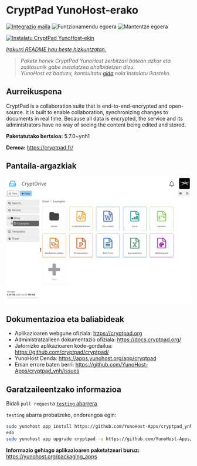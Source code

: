 <!--
Ohart ongi: README hau automatikoki sortu da <https://github.com/YunoHost/apps/tree/master/tools/readme_generator>ri esker
EZ editatu eskuz.
-->

# CryptPad YunoHost-erako

[![Integrazio maila](https://dash.yunohost.org/integration/cryptpad.svg)](https://dash.yunohost.org/appci/app/cryptpad) ![Funtzionamendu egoera](https://ci-apps.yunohost.org/ci/badges/cryptpad.status.svg) ![Mantentze egoera](https://ci-apps.yunohost.org/ci/badges/cryptpad.maintain.svg)

[![Instalatu CryptPad YunoHost-ekin](https://install-app.yunohost.org/install-with-yunohost.svg)](https://install-app.yunohost.org/?app=cryptpad)

*[Irakurri README hau beste hizkuntzatan.](./ALL_README.md)*

> *Pakete honek CryptPad YunoHost zerbitzari batean azkar eta zailtasunik gabe instalatzea ahalbidetzen dizu.*  
> *YunoHost ez baduzu, kontsultatu [gida](https://yunohost.org/install) nola instalatu ikasteko.*

## Aurreikuspena

CryptPad is a collaboration suite that is end-to-end-encrypted and open-source. It is built to enable collaboration, synchronizing changes to documents in real time. Because all data is encrypted, the service and its administrators have no way of seeing the content being edited and stored.

**Paketatutako bertsioa:** 5.7.0~ynh1

**Demoa:** <https://cryptpad.fr/>

## Pantaila-argazkiak

![CryptPad(r)en pantaila-argazkia](./doc/screenshots/screenshot.png)

## Dokumentazioa eta baliabideak

- Aplikazioaren webgune ofiziala: <https://cryptpad.org>
- Administratzaileen dokumentazio ofiziala: <https://docs.cryptpad.org/>
- Jatorrizko aplikazioaren kode-gordailua: <https://github.com/cryptpad/cryptpad/>
- YunoHost Denda: <https://apps.yunohost.org/app/cryptpad>
- Eman errore baten berri: <https://github.com/YunoHost-Apps/cryptpad_ynh/issues>

## Garatzaileentzako informazioa

Bidali `pull request`a [`testing` abarrera](https://github.com/YunoHost-Apps/cryptpad_ynh/tree/testing).

`testing` abarra probatzeko, ondorengoa egin:

```bash
sudo yunohost app install https://github.com/YunoHost-Apps/cryptpad_ynh/tree/testing --debug
edo
sudo yunohost app upgrade cryptpad -u https://github.com/YunoHost-Apps/cryptpad_ynh/tree/testing --debug
```

**Informazio gehiago aplikazioaren paketatzeari buruz:** <https://yunohost.org/packaging_apps>
